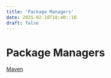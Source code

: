 ```yaml
---
title: 'Package Managers'
date: 2025-02-18T18:40::10
draft: false
---
```


# Package Managers

[Maven](Package%20Managers%203a14bf62facf49709315f7fb82e469a2/Maven%2011517a87fee34ac693b5b23e1a6d87c8.md)
